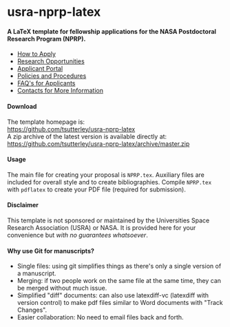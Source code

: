 usra-nprp-latex
================

#### A LaTeX template for fellowship applications for the NASA Postdoctoral Research Program (NPRP).  

- [How to Apply](https://npp.usra.edu/apply/)  
- [Research Opportunities](https://npp.usra.edu/opportunities/)  
- [Applicant Portal](https://npp.usra.edu/applicant_connect/)  
- [Policies and Procedures](https://npp.usra.edu/policies-procedures/)  
- [FAQ's for Applicants](https://npp.usra.edu/about/faq/applicants/)  
- [Contacts for More Information](https://npp.usra.edu/about/contacts/)  

#### Download

The template homepage is:   
https://github.com/tsutterley/usra-nprp-latex    
A zip archive of the latest version is available directly at:    
https://github.com/tsutterley/usra-nprp-latex/archive/master.zip  

#### Usage  

The main file for creating your proposal is `NPRP.tex`.  Auxiliary files are included for overall style and to create bibliographies.  Compile `NPRP.tex` with `pdflatex` to create your PDF file (required for submission).   

#### Disclaimer  
This template is not sponsored or maintained by the Universities Space Research Association (USRA) or NASA.  It is provided here for your convenience but _with no guarantees whatsoever_.

#### Why use Git for manuscripts?
 -  Single files: using git simplifies things as there's only a single version of a manuscript.  
 -  Merging: if two people work on the same file at the same time, they can be merged without much issue.  
 -  Simplified "diff" documents: can also use latexdiff-vc (latexdiff with version control) to make pdf files similar to Word documents with "Track Changes".  
 -  Easier collaboration: No need to email files back and forth.  

